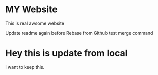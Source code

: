 # MY Website 

This is real awsome website

Update readme again  before Rebase from Github 
test merge command
# Hey this is update from local 
i want to keep this.
